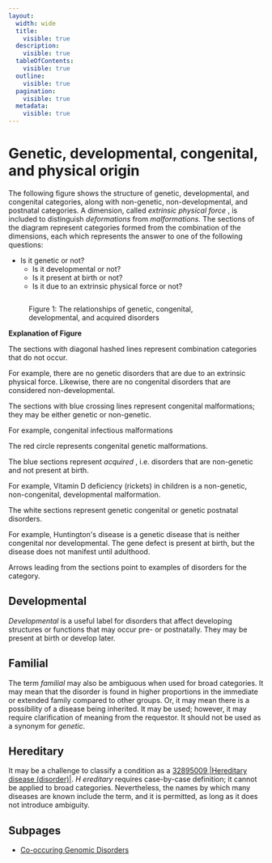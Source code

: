 ```yaml
---
layout:
  width: wide
  title:
    visible: true
  description:
    visible: true
  tableOfContents:
    visible: true
  outline:
    visible: true
  pagination:
    visible: true
  metadata:
    visible: true
---
```


# Genetic, developmental, congenital, and physical origin

The following figure shows the structure of genetic, developmental, and congenital categories, along with non-genetic, non-developmental, and postnatal categories. A dimension, called _extrinsic physical force_ , is included to distinguish _deformations_ from _malformations._ The sections of the diagram represent categories formed from the combination of the dimensions, each which represents the answer to one of the following questions:

* Is it genetic or not?
  * Is it developmental or not?
  * Is it present at birth or not?
  * Is it due to an extrinsic physical force or not?

<figure><img src="../../../../../../../authoring/clinical-finding-and-disorder/genetic-developmental-congenital-and-physical-origin/images/174690522.png" alt=""><figcaption><p>Figure 1: The relationships of genetic, congenital, developmental, and acquired disorders</p></figcaption></figure>

**Explanation of Figure**

The sections with diagonal hashed lines represent combination categories that do not occur.

For example, there are no genetic disorders that are due to an extrinsic physical force. Likewise, there are no congenital disorders that are considered non-developmental.

The sections with blue crossing lines represent congenital malformations; they may be either genetic or non-genetic.

For example, congenital infectious malformations

The red circle represents congenital genetic malformations.

The blue sections represent _acquired_ , i.e. disorders that are non-genetic and not present at birth.

For example, Vitamin D deficiency (rickets) in children is a non-genetic, non-congenital, developmental malformation.

The white sections represent genetic congenital or genetic postnatal disorders.

For example, Huntington's disease is a genetic disease that is neither congenital nor developmental. The gene defect is present at birth, but the disease does not manifest until adulthood.

Arrows leading from the sections point to examples of disorders for the category.

## Developmental

_Developmental_ is a useful label for disorders that affect developing structures or functions that may occur pre- or postnatally. They may be present at birth or develop later.

## Familial

The term _familial_ may also be ambiguous when used for broad categories. It may mean that the disorder is found in higher proportions in the immediate or extended family compared to other groups. Or, it may mean there is a possibility of a disease being inherited. It may be used; however, it may require clarification of meaning from the requestor. It should not be used as a synonym for _genetic_.

## Hereditary

It may be a challenge to classify a condition as a [32895009 |Hereditary disease (disorder)|](http://snomed.info/id/32895009). _H_ _ereditary_ requires case-by-case definition; it cannot be applied to broad categories. Nevertheless, the names by which many diseases are known include the term, and it is permitted, as long as it does not introduce ambiguity.

## Subpages

* [Co-occuring Genomic Disorders](co-occuring-genomic-disorders.md)
